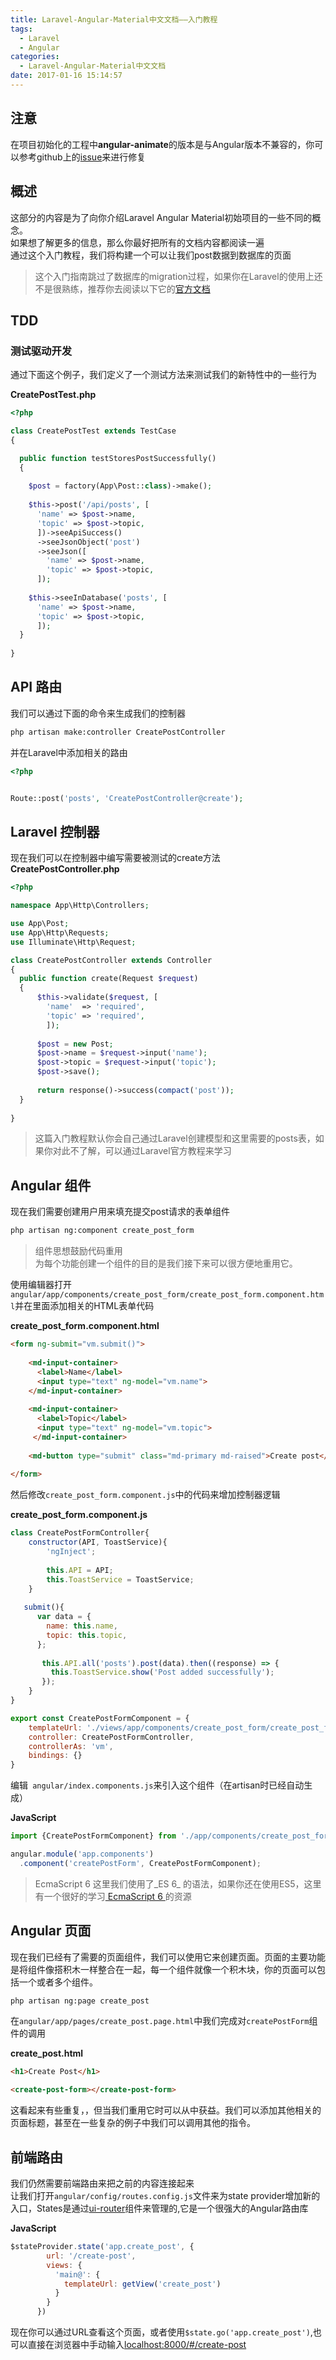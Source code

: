 ```yaml
---
title: Laravel-Angular-Material中文文档——入门教程
tags:
  - Laravel
  - Angular
categories:
  - Laravel-Angular-Material中文文档
date: 2017-01-16 15:14:57
---
```


## 注意
在项目初始化的工程中**angular-animate**的版本是与Angular版本不兼容的，你可以参考github上的[issue](https://github.com/jadjoubran/laravel5-angular-material-starter/issues/460)来进行修复
<!--more-->
## 概述
这部分的内容是为了向你介绍Laravel Angular Material初始项目的一些不同的概念。  
如果想了解更多的信息，那么你最好把所有的文档内容都阅读一遍  
通过这个入门教程，我们将构建一个可以让我们post数据到数据库的页面
> 这个入门指南跳过了数据库的migration过程，如果你在Laravel的使用上还不是很熟练，推荐你去阅读以下它的[官方文档](https://laravel.com/docs/5.1/quickstart)

## TDD

### 测试驱动开发
通过下面这个例子，我们定义了一个测试方法来测试我们的新特性中的一些行为  

**CreatePostTest.php**  

```php
<?php

class CreatePostTest extends TestCase
{

  public function testStoresPostSuccessfully()
  {
   
    $post = factory(App\Post::class)->make();
    
    $this->post('/api/posts', [
      'name' => $post->name,
      'topic' => $post->topic,
      ])->seeApiSuccess()
      ->seeJsonObject('post')
      ->seeJson([
        'name' => $post->name,
        'topic' => $post->topic,
      ]);
    
    $this->seeInDatabase('posts', [
      'name' => $post->name,
      'topic' => $post->topic,
      ]);
  }
  
}
```


## API 路由
我们可以通过下面的命令来生成我们的控制器

```bash
php artisan make:controller CreatePostController
```
并在Laravel中添加相关的路由

```php
<?php


Route::post('posts', 'CreatePostController@create');
```

## Laravel 控制器
现在我们可以在控制器中编写需要被测试的create方法  
**CreatePostController.php**

```php
<?php

namespace App\Http\Controllers;

use App\Post;
use App\Http\Requests;
use Illuminate\Http\Request;

class CreatePostController extends Controller
{
  public function create(Request $request)
  {
      $this->validate($request, [
        'name'  => 'required',
        'topic' => 'required',
        ]);
    
      $post = new Post;
      $post->name = $request->input('name');
      $post->topic = $request->input('topic');
      $post->save();
    
      return response()->success(compact('post'));
  }
  
}
```

> 这篇入门教程默认你会自己通过Laravel创建模型和这里需要的posts表，如果你对此不了解，可以通过Laravel官方教程来学习

## Angular 组件
现在我们需要创建用户用来填充提交post请求的表单组件

```bash
php artisan ng:component create_post_form
```
> 组件思想鼓励代码重用  
> 为每个功能创建一个组件的目的是我们接下来可以很方便地重用它。

使用编辑器打开`angular/app/components/create_post_form/create_post_form.component.html`并在里面添加相关的HTML表单代码

**create\_post\_form.component.html**

```html
<form ng-submit="vm.submit()">
  
    <md-input-container>
      <label>Name</label>
      <input type="text" ng-model="vm.name">
    </md-input-container>
  
    <md-input-container>
      <label>Topic</label>
      <input type="text" ng-model="vm.topic">
     </md-input-container>
  
    <md-button type="submit" class="md-primary md-raised">Create post</md-button>
  
</form>
```
然后修改`create_post_form.component.js`中的代码来增加控制器逻辑

**create\_post_form.component.js**

```javascript
class CreatePostFormController{
    constructor(API, ToastService){
        'ngInject';
      
        this.API = API;
        this.ToastService = ToastService;
    }
  
   submit(){
      var data = {
        name: this.name,
        topic: this.topic,
      };
      
       this.API.all('posts').post(data).then((response) => {
         this.ToastService.show('Post added successfully');
       });
    }
}

export const CreatePostFormComponent = {
    templateUrl: './views/app/components/create_post_form/create_post_form.component.html',
    controller: CreatePostFormController,
    controllerAs: 'vm',
    bindings: {}
}
```
编辑` angular/index.components.js`来引入这个组件（在artisan时已经自动生成）

**JavaScript**

```javascript
import {CreatePostFormComponent} from './app/components/create_post_form/create_post_form.component';

angular.module('app.components')
  .component('createPostForm', CreatePostFormComponent);
```

> EcmaScript 6
> 这里我们使用了_ES 6_ 的语法，如果你还在使用ES5，这里有一个很好的学习[ EcmaScript 6 ](https://babeljs.io/docs/learn-es2015/)的资源

## Angular 页面
现在我们已经有了需要的页面组件，我们可以使用它来创建页面。页面的主要功能是将组件像搭积木一样整合在一起，每一个组件就像一个积木块，你的页面可以包括一个或者多个组件。

```bash
php artisan ng:page create_post
```

在`angular/app/pages/create_post.page.html`中我们完成对`createPostForm`组件的调用

**create_post.html**

```html
<h1>Create Post</h1>

<create-post-form></create-post-form>
```
这看起来有些重复，，但当我们重用它时可以从中获益。我们可以添加其他相关的页面标题，甚至在一些复杂的例子中我们可以调用其他的指令。

## 前端路由
我们仍然需要前端路由来把之前的内容连接起来  
让我们打开`angular/config/routes.config.js`文件来为state provider增加新的入口，States是通过[ui-router](https://github.com/angular-ui/ui-router/)组件来管理的,它是一个很强大的Angular路由库

**JavaScript**

```javascript
$stateProvider.state('app.create_post', {
        url: '/create-post',
        views: {
          'main@': {
            templateUrl: getView('create_post')
          }
        }
      })
```

现在你可以通过URL查看这个页面，或者使用`$state.go('app.create_post')`,也可以直接在浏览器中手动输入[localhost:8000/#/create-post](localhost:8000/#/create-post)
